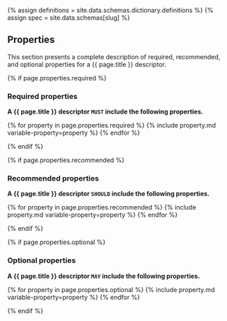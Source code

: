 {% assign definitions = site.data.schemas.dictionary.definitions %}
{% assign spec = site.data.schemas[slug] %}

## Properties

This section presents a complete description of required, recommended, and optional properties for a {{ page.title }} descriptor.

{% if page.properties.required %}
### Required properties

**A {{ page.title }} descriptor `MUST` include the following properties.**

{% for property in page.properties.required %}
{% include property.md variable-property=property %}
{% endfor %}

{% endif %}

{% if page.properties.recommended %}
### Recommended properties

**A {{ page.title }} descriptor `SHOULD` include the following properties.**

{% for property in page.properties.recommended %}
{% include property.md variable-property=property %}
{% endfor %}

{% endif %}

{% if page.properties.optional %}
### Optional properties

**A {{ page.title }} descriptor `MAY` include the following properties.**

{% for property in page.properties.optional %}
{% include property.md variable-property=property %}
{% endfor %}

{% endif %}
